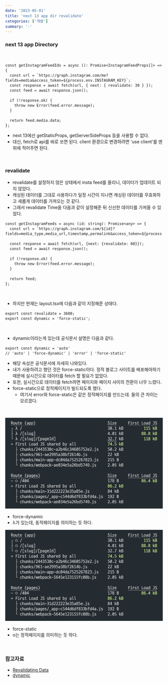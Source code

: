 ```yaml
---
date: '2023-05-01'
title: 'next 13 app dir revalidate'
categories: ['개발']
summary: '-'
---
```


### next 13 app Directory

<br>

```TSX
const getInstagramFeedIds = async (): Promise<InstagramFeedProps[]> => {
  const url = `https://graph.instagram.com/me?fields=media&access_token=${process.env.INSTAGRAM_KEY}`;
  const response = await fetch(url, { next: { revalidate: 30 } });
  const feed = await response.json();

  if (!response.ok) {
    throw new Error(feed.error.message);
  }

  return feed.media.data;
};
```

- next 13에선 getStaticProps, getServerSideProps 등을 사용할 수 없다.
- 대신, fetch로 api를 바로 쏘면 된다. client 환경으로 변경하려면 'use client'를 맨 위에 적어주면 된다.

<br>

### revalidate

- revalidate를 설정하지 않은 상태에서 insta feed를 올리니, 데이터가 업데이트 되지 않았다.
- 캐싱된 데이터를 그대로 사용하다가 일정 시간이 지나면 캐싱된 데이터를 무효화하고 새롭게 데이터를 가져오는 것 같다.
- 그래서 revalidate Time을 다음과 같이 설정해준 뒤 신선한 데이터를 가져올 수 있었다.

```TSX
const getInstagramFeeds = async (id: string): Promise<any> => {
  const url = `https://graph.instagram.com/${id}?fields=media_type,media_url,timestamp,permalink&access_token=${process.env.INSTAGRAM_KEY_JEJODO}`;

  const response = await fetch(url, {next: {revalidate: 60}});
  const feed = await response.json();

  if (!response.ok) {
    throw new Error(feed.error.message);
  }

  return feed;
};
```

<br>

- 하지만 현재는 layout.tsx에 다음과 같이 지정해준 상태다.

```TSX
export const revalidate = 3600;
export const dynamic = 'force-static';
```

<br>

- dynamic이라는게 있는데 공식문서 설명은 다음과 같다.

```TSX
export const dynamic = 'auto'
// 'auto' | 'force-dynamic' | 'error' | 'force-static'
```

- 해당 속성은 공식문서에 자세히 나와있다.
- 내가 사용하려고 했던 것은 force-static이다. 정적 블로그 사이트를 배포해야하기 때문에 실시간으로 데이터를 fetch 할 필요가 없었다.
- 또한, 실시간으로 데이터를 fetch하면 페이지와 페이지 사이의 전환이 너무 느렸다.
- force-static으로 정적페이지가 빌드되도록 했다.
  - 여기서 error와 force-static은 같은 정적페이지를 만드는데. 둘의 큰 차이는 모르겠다.

<br>

![force-dynamic](./force-dynamic.png)

- force-dynamic
- λ가 있는데, 동적페이지를 의미하는 듯 하다.

![force-static](./force-static.png)

- force-static
- o는 정적페이지를 의미하는 듯 하다.

<br>

### 참고자료

- [Revalidating Data](https://beta.nextjs.org/docs/data-fetching/revalidating)
- [dynamic](https://beta.nextjs.org/docs/api-reference/segment-config#dynamic)
